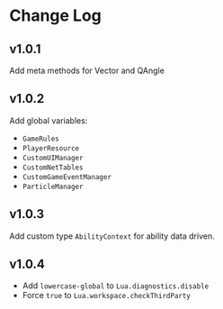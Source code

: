 # Change Log

## v1.0.1

Add meta methods for Vector and QAngle

## v1.0.2

Add global variables:

-   `GameRules`
-   `PlayerResource`
-   `CustomUIManager`
-   `CustomNetTables`
-   `CustomGameEventManager`
-   `ParticleManager`

## v1.0.3

Add custom type `AbilityContext` for ability data driven.

## v1.0.4

-   Add `lowercase-global` to `Lua.diagnostics.disable`
-   Force `true` to `Lua.workspace.checkThirdParty`
